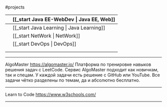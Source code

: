 #projects

|     | [[_start Java EE-WebDev \| Java EE, Web]] |
| --- | ----------------------------------------- |
|     | [[_start Java Learning \| Java Learning]] |
|     | [[_start NetWork \| NetWork]]             |
|     | [[_start DevOps \| DevOps]]               |
|     |                                           |
|     |                                           |



---
AlgoMaster
https://algomaster.io/
Платформа по тренировке навыков решения задач с LeetCode. Сервис AlgoMaster подходит как новичкам, так и спецам. У каждой задачи есть решение с GitHub или YouTube.
Все задачи чётко разделены по темам, да и абсолютно бесплатно.

---
Learn to Code
https://www.w3schools.com/

---






